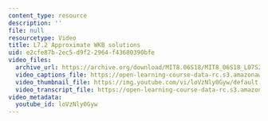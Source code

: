 ```yaml
---
content_type: resource
description: ''
file: null
resourcetype: Video
title: L7.2 Approximate WKB solutions
uid: e2cfe87b-2ec5-d9f2-2964-f43680390bfe
video_files:
  archive_url: https://archive.org/download/MIT8.06S18/MIT8_06S18_L07S2_300k.mp4
  video_captions_file: https://open-learning-course-data-rc.s3.amazonaws.com/8-06-quantum-physics-iii-spring-2018/aaeeae895e1157bfb0f4bf8185bf54d0_loVzNly0Gyw.vtt
  video_thumbnail_file: https://img.youtube.com/vi/loVzNly0Gyw/default.jpg
  video_transcript_file: https://open-learning-course-data-rc.s3.amazonaws.com/8-06-quantum-physics-iii-spring-2018/9e53fed2de66ec266ccc447bd7061219_loVzNly0Gyw.pdf
video_metadata:
  youtube_id: loVzNly0Gyw
---
```

